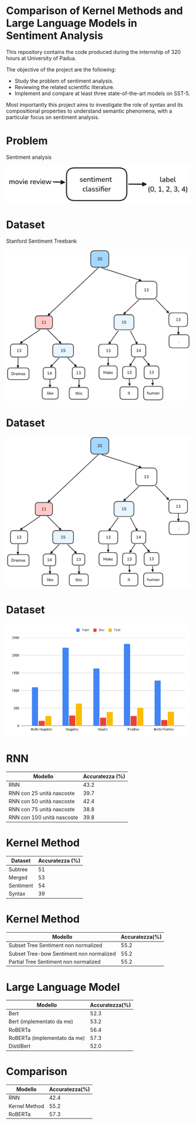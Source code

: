 # Comparison of Kernel Methods and Large Language Models in Sentiment Analysis

This repository contains the code produced during the internship of 320 hours at 
University of Padua.

The objective of the project are the following:
- Study the problem of sentiment analysis.
- Reviewing the related scientific literature.
- Implement and compare at least three state-of-the-art models on SST-5.

Most importantly this project aims to investigate the role of syntax and its
compositional properties to understand semantic phenomena, with a particular
focus on sentiment analysis.

# Problem

Sentiment analysis

![classifier](img/classifier.png)

# Dataset

Stanford Sentiment Treebank

![labeled-tree](img/labeled-tree.png)

# Dataset

![grammar-tree](img/labeled-tree.png)

# Dataset

![label-distribution](img/label-distribution.png)

# RNN

| Modello | Accuratezza (%)
| --- | --- |
| RNN | 43.2 |
| RNN con 25 unità nascoste | 39.7 |
| RNN con 50 unità nascoste | 42.4 |
| RNN con 75 unità nascoste | 38.8 |
| RNN con 100 unità nascoste | 39.8 |

# Kernel Method

| Dataset | Accuratezza (%) |
| --- | --- |
| Subtree | 51 |
| Merged | 53 |
| Sentiment | 54 |
| Syntax | 39 |

# Kernel Method

| Modello | Accuratezza(%) |
| --- | --- |
| Subset Tree Sentiment non normalized | 55.2 |
| Subset Tree-bow Sentiment non normalized | 55.2 |
| Partial Tree Sentiment non normalized | 55.2 |

# Large Language Model

| Modello | Accuratezza(%) |
| --- | --- |
| Bert | 52.3 |
| Bert (implementato da me) | 53.2 |
| RoBERTa | 56.4 |
| RoBERTa (implementato da me) | 57.3 |
| DistilBert | 52.0 |

# Comparison

| Modello | Accuratezza(%) |
| --- | --- |
| RNN | 42.4 |
| Kernel Method | 55.2 |
| RoBERTa | 57.3 |

